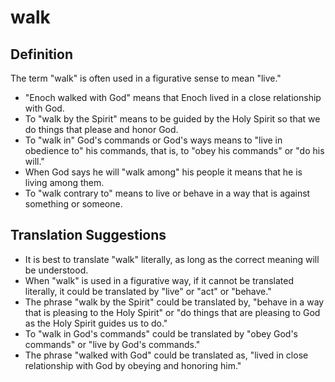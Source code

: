 # walk

## Definition

The term "walk" is often used in a figurative sense to mean "live."

* "Enoch walked with God" means that Enoch lived in a close relationship with God.
* To "walk by the Spirit" means to be guided by the Holy Spirit so that we do things that please and honor God.
* To "walk in" God's commands or God's ways means to "live in obedience to" his commands, that is, to "obey his commands" or "do his will."
* When God says he will "walk among" his people it means that he is living among them.
* To "walk contrary to" means to live or behave in a way that is against something or someone.


## Translation Suggestions



* It is best to translate "walk" literally, as long as the correct meaning will be understood.
* When "walk" is used in a figurative way, if it cannot be translated literally, it could be translated by "live" or "act" or "behave."
* The phrase "walk by the Spirit" could be translated by, "behave in a way that is pleasing to the Holy Spirit" or "do things that are pleasing to God as the Holy Spirit guides us to do."
* To "walk in God's commands" could be translated by "obey God's commands" or "live by God's commands."
* The phrase "walked with God" could be translated as, "lived in close relationship with God by obeying and honoring him."